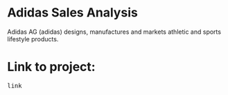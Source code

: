 # Adidas Sales Analysis

Adidas AG (adidas) designs, manufactures and markets athletic and sports lifestyle products.

# Link to project: 
<kbd>link